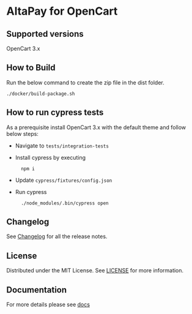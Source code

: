 # AltaPay for OpenCart

## Supported versions
OpenCart 3.x

## How to Build
Run the below command to create the zip file in the dist folder.

    ./docker/build-package.sh

## How to run cypress tests

As a prerequisite install OpenCart 3.x with the default theme and follow below steps:

* Navigate to `tests/integration-tests`
* Install cypress by executing 

        npm i
        
* Update `cypress/fixtures/config.json`
* Run cypress

        ./node_modules/.bin/cypress open
   
## Changelog

See [Changelog](CHANGELOG.md) for all the release notes.

## License

Distributed under the MIT License. See [LICENSE](LICENSE) for more information.

## Documentation

For more details please see [docs](https://github.com/AltaPay/plugin-opencart3/wiki)
